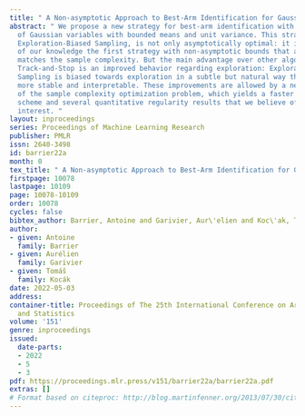 ```yaml
---
title: " A Non-asymptotic Approach to Best-Arm Identification for Gaussian Bandits "
abstract: " We propose a new strategy for best-arm identification with fixed confidence
  of Gaussian variables with bounded means and unit variance. This strategy, called
  Exploration-Biased Sampling, is not only asymptotically optimal: it is to the best
  of our knowledge the first strategy with non-asymptotic bounds that asymptotically
  matches the sample complexity. But the main advantage over other algorithms like
  Track-and-Stop is an improved behavior regarding exploration: Exploration-Biased
  Sampling is biased towards exploration in a subtle but natural way that makes it
  more stable and interpretable. These improvements are allowed by a new analysis
  of the sample complexity optimization problem, which yields a faster numerical resolution
  scheme and several quantitative regularity results that we believe of high independent
  interest. "
layout: inproceedings
series: Proceedings of Machine Learning Research
publisher: PMLR
issn: 2640-3498
id: barrier22a
month: 0
tex_title: " A Non-asymptotic Approach to Best-Arm Identification for Gaussian Bandits "
firstpage: 10078
lastpage: 10109
page: 10078-10109
order: 10078
cycles: false
bibtex_author: Barrier, Antoine and Garivier, Aur\'elien and Koc\'ak, Tom\'a\v{s}
author:
- given: Antoine
  family: Barrier
- given: Aurélien
  family: Garivier
- given: Tomáš
  family: Kocák
date: 2022-05-03
address:
container-title: Proceedings of The 25th International Conference on Artificial Intelligence
  and Statistics
volume: '151'
genre: inproceedings
issued:
  date-parts:
  - 2022
  - 5
  - 3
pdf: https://proceedings.mlr.press/v151/barrier22a/barrier22a.pdf
extras: []
# Format based on citeproc: http://blog.martinfenner.org/2013/07/30/citeproc-yaml-for-bibliographies/
---
```

